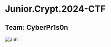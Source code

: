 # Junior.Crypt.2024-CTF
## Team: CyberPr1s0n

![ảnh](https://github.com/LDV-SpaceK/Junior.Crypt.2024-CTF/assets/151914246/48a7fda9-5c6b-44b2-b81d-da3b102ed761)
